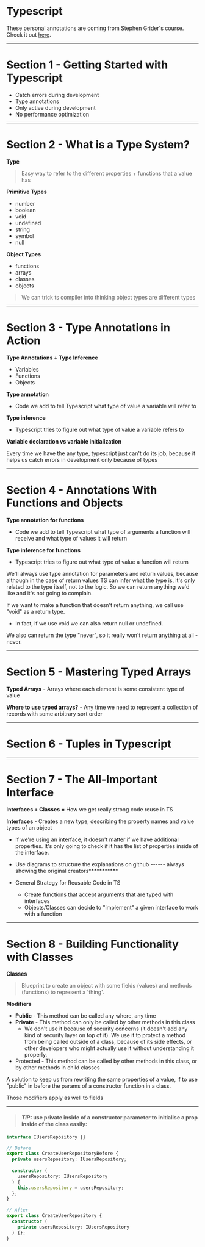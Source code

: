 # Typescript

These personal annotations are coming from Stephen Grider's course. Check it out [here](https://www.udemy.com/course/typescript-the-complete-developers-guide/).

---

# Section 1 - Getting Started with Typescript

- Catch errors during development
- Type annotations
- Only active during development
- No performance optimization

---

# Section 2 - What is a Type System?

**Type**
> Easy way to refer to the different properties + functions that a value has

**Primitive Types**
  - number
  - boolean
  - void
  - undefined
  - string
  - symbol
  - null

**Object Types**
  - functions
  - arrays
  - classes
  - objects

> We can trick ts compiler into thinking object types are different types

---

# Section 3 - Type Annotations in Action

**Type Annotations + Type Inference**
  - Variables
  - Functions
  - Objects

**Type annotation**
  - Code we add to tell Typescript what  type of value a variable will refer to

**Type inference**
  - Typescript tries to figure out what type of value a variable refers to

**Variable declaration vs variable initialization**

Every time we have the any type, typescript just can't do its job, because it helps us catch errors in development only because of types

---

# Section 4 - Annotations With Functions and Objects

**Type annotation for functions**
  - Code we add to tell Typescript what type of arguments a function will receive and what type of values it will return

**Type inference for functions**
  - Typescript tries to figure out what type of value a function will return

We'll always use type annotation for parameters and return values, because although in the case of return values TS can infer what the type is, it's only related to the type itself, not to the logic. So we can return anything we'd like and it's not going to complain.

If we want to make a function that doesn't return anything, we call use "void" as a return type.
  - In fact, if we use void we can also return null or undefined.

We also can return the type "never", so it really won't return anything at all - never. 

---

# Section 5 - Mastering Typed Arrays

**Typed Arrays** - Arrays where each element is some consistent type of value

**Where to use typed arrays?** - Any time we need to represent a collection of records with some arbitrary sort order

---

# Section 6 - Tuples in Typescript

---

# Section 7 - The All-Important Interface

**Interfaces + Classes =** How we get really strong code reuse in TS

**Interfaces** - Creates a new type, describing the property names and value types of an object

- If we're using an interface, it doesn't matter if we have additional properties. It's only going to check if it has the list of properties inside of the interface.

- Use diagrams to structure the explanations on github ------ always showing the original creators***********

- General Strategy for Reusable Code in TS
  - Create functions that accept arguments that are typed with interfaces
  - Objects/Classes can decide to "implement" a given interface to work with a function 

---

# Section 8 - Building Functionality with Classes

**Classes**
> Blueprint to create an object with some fields (values) and methods (functions) to represent a 'thing'.

**Modifiers**
  - **Public** - This method can be called any where, any time
  - **Private** - This method can only be called by other methods in this class
      - We don't use it because of security concerns (it doesn't add any kind of security layer on top of it). We use it to protect a method from being called outside of a class, because of its side effects, or other developers who might actually use it without understanding it properly.
  - Protected - This method can be called by other methods in this class, or by other methods in child classes


A solution to keep us from rewriting the same properties of a value, if to use "public" in before the params of a constructor function in a class. 

Those modifiers apply as well to fields

---

> #### ***TIP:*** use private inside of a constructor parameter to initialise a prop inside of the class easily:
```typescript
interface IUsersRepository {}

// Before
export class CreateUserRepositoryBefore {
  private usersRepository: IUsersRepository;
  
  constructor (
    usersRepository: IUsersRepository 
  ) {
    this.usersRepository = usersRepository;
  };
}

// After
export class CreateUserRepository {
  constructor (
    private usersRepository: IUsersRepository 
  ) {};
}
```
